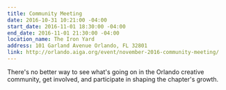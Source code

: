 ```yaml
---
title: Community Meeting
date: 2016-10-31 10:21:00 -04:00
start_date: 2016-11-01 18:30:00 -04:00
end_date: 2016-11-01 21:30:00 -04:00
location_name: The Iron Yard
address: 101 Garland Avenue Orlando, FL 32801
link: http://orlando.aiga.org/event/november-2016-community-meeting/
---
```


There's no better way to see what's going on in the Orlando creative community, get involved, and participate in shaping the chapter's growth.